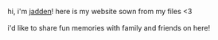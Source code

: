 hi, i'm [jadden](https://jadden.xyz)! here is my website sown from my files <3<br><br>
i'd like to share fun memories with family and friends on here!